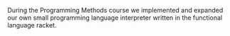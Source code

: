 During the Programming Methods course we implemented and expanded our own small programming language interpreter written in the functional language racket.
